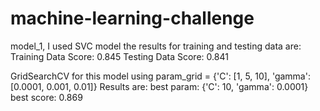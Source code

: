 # machine-learning-challenge

model_1, I used SVC model the results for training and testing data are:
Training Data Score: 0.845
Testing Data Score: 0.841

GridSearchCV for this model using
 param_grid = {'C': [1, 5, 10],
              'gamma': [0.0001, 0.001, 0.01]}
Results are:
best param: {'C': 10, 'gamma': 0.0001}
best score: 0.869